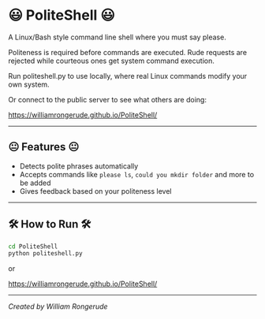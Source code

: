 # 😃 PoliteShell 😃

A Linux/Bash style command line shell where you must say please.

Politeness is required before commands are executed. Rude requests are rejected while courteous ones get system command execution.

Run politeshell.py to use locally, where real Linux commands modify your own system.

Or connect to the public server to see what others are doing:

https://williamrongerude.github.io/PoliteShell/

---

## 😐 Features 😐

- Detects polite phrases automatically
- Accepts commands like `please ls`, `could you mkdir folder` and more to be added
- Gives feedback based on your politeness level

---

## 🛠 How to Run 🛠

```bash
cd PoliteShell
python politeshell.py

```

or

https://williamrongerude.github.io/PoliteShell/

---

*Created by William Rongerude*
